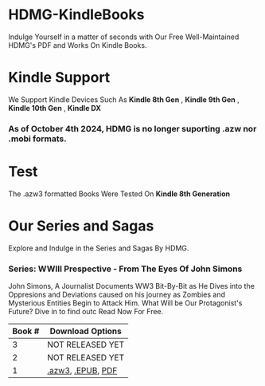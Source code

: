 # HDMG-KindleBooks
Indulge Yourself in a matter of seconds with Our Free Well-Maintained HDMG's PDF and Works On Kindle Books.
# Kindle Support
We Support Kindle Devices Such As **Kindle 8th Gen** , **Kindle 9th Gen** , **Kindle 10th Gen** , **Kindle DX**
### As of October 4th 2024, HDMG is no longer suporting .azw nor .mobi formats.

# Test
The .azw3 formatted Books Were Tested On **Kindle 8th Generation**

# Our Series and Sagas
Explore and Indulge in the Series and Sagas By HDMG.
### Series: WWIII Prespective - From The Eyes Of John Simons
John Simons, A Journalist Documents WW3 Bit-By-Bit as He Dives into the Oppresions and Deviations caused on his journey as Zombies and Mysterious Entities Begin to Attack Him. What Will be Our Protagonist's Future? Dive in to find outc
Read Now For Free.

| Book #   | Download Options |
| -------- | -------          |
| 3        | NOT RELEASED YET |
| 2        | NOT RELEASED YET |
| 1        | [.azw3](https://github.com/hdcodesOfficial/HDMG-KindleBooks/raw/main/Official%20Book%20WWIII%20Perpective%20-%20HDMG.azw3), [.EPUB](https://github.com/hdcodesOfficial/HDMG-KindleBooks/raw/main/WWIII%20Perspective%20-%20From%20The%20Eyes%20Of%20John%20Simons%20Book%201.epub), [PDF](https://github.com/hdcodesOfficial/HDMG-KindleBooks/raw/main/WWIII%20Perspective%20-%20From%20The%20Eyes%20Of%20John%20Simons%20Book%201.pdf)             |
